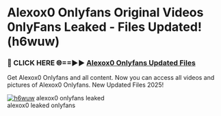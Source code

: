 # Alexox0 Onlyfans Original Videos 0nlyFans Leaked - Files Updated! (h6wuw)

<h3>🔴 CLICK HERE 🌐==►► <a href="https://tinyurl.com/brd5kh86" rel="nofollow">Alexox0 Onlyfans Updated Files</a></h3>

Get Alexox0 Onlyfans and all content. Now you can access all videos and pictures of Alexox0 Onlyfans. New Updated Files 2025!

[![h6wuw](https://i.imgur.com/K7sEzmb.gif)](https://tinyurl.com/brd5kh86)
alexox0 onlyfans leaked<br>
alexox0 leaked onlyfans